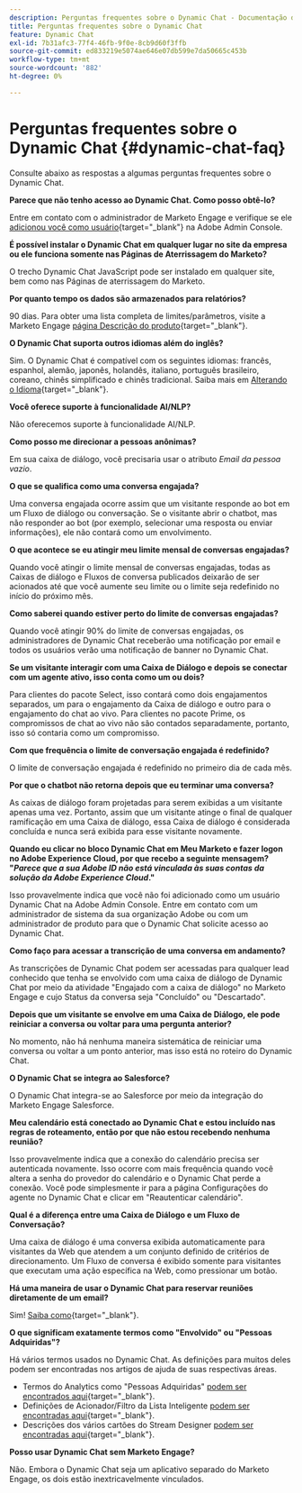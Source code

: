 ```yaml
---
description: Perguntas frequentes sobre o Dynamic Chat - Documentação do Marketo - Documentação do produto
title: Perguntas frequentes sobre o Dynamic Chat
feature: Dynamic Chat
exl-id: 7b31afc3-77f4-46fb-9f0e-8cb9d60f3ffb
source-git-commit: ed833219e5074ae646e07db599e7da50665c453b
workflow-type: tm+mt
source-wordcount: '882'
ht-degree: 0%

---
```


# Perguntas frequentes sobre o Dynamic Chat {#dynamic-chat-faq}

Consulte abaixo as respostas a algumas perguntas frequentes sobre o Dynamic Chat.

**Parece que não tenho acesso ao Dynamic Chat. Como posso obtê-lo?**

Entre em contato com o administrador de Marketo Engage e verifique se ele [adicionou você como usuário](/help/marketo/product-docs/demand-generation/dynamic-chat/setup-and-configuration/add-or-remove-chat-users.md#add-a-chat-user){target="_blank"} na Adobe Admin Console.

**É possível instalar o Dynamic Chat em qualquer lugar no site da empresa ou ele funciona somente nas Páginas de Aterrissagem do Marketo?**

O trecho Dynamic Chat JavaScript pode ser instalado em qualquer site, bem como nas Páginas de aterrissagem do Marketo.

**Por quanto tempo os dados são armazenados para relatórios?**

90 dias. Para obter uma lista completa de limites/parâmetros, visite a Marketo Engage [página Descrição do produto](https://helpx.adobe.com/br/legal/product-descriptions/adobe-marketo-engage---product-description.html){target="_blank"}.

**O Dynamic Chat suporta outros idiomas além do inglês?**

Sim. O Dynamic Chat é compatível com os seguintes idiomas: francês, espanhol, alemão, japonês, holandês, italiano, português brasileiro, coreano, chinês simplificado e chinês tradicional. Saiba mais em [Alterando o Idioma](/help/marketo/product-docs/demand-generation/dynamic-chat/dynamic-chat-overview.md#changing-the-language){target="_blank"}.

**Você oferece suporte à funcionalidade AI/NLP?**

Não oferecemos suporte à funcionalidade AI/NLP.

**Como posso me direcionar a pessoas anônimas?**

Em sua caixa de diálogo, você precisaria usar o atributo _Email da pessoa vazio_.

**O que se qualifica como uma conversa engajada?**

Uma conversa engajada ocorre assim que um visitante responde ao bot em um Fluxo de diálogo ou conversação. Se o visitante abrir o chatbot, mas não responder ao bot (por exemplo, selecionar uma resposta ou enviar informações), ele não contará como um envolvimento.

**O que acontece se eu atingir meu limite mensal de conversas engajadas?**

Quando você atingir o limite mensal de conversas engajadas, todas as Caixas de diálogo e Fluxos de conversa publicados deixarão de ser acionados até que você aumente seu limite ou o limite seja redefinido no início do próximo mês.

**Como saberei quando estiver perto do limite de conversas engajadas?**

Quando você atingir 90% do limite de conversas engajadas, os administradores de Dynamic Chat receberão uma notificação por email e todos os usuários verão uma notificação de banner no Dynamic Chat.

**Se um visitante interagir com uma Caixa de Diálogo e depois se conectar com um agente ativo, isso conta como um ou dois?**

Para clientes do pacote Select, isso contará como dois engajamentos separados, um para o engajamento da Caixa de diálogo e outro para o engajamento do chat ao vivo. Para clientes no pacote Prime, os compromissos de chat ao vivo não são contados separadamente, portanto, isso só contaria como um compromisso.

**Com que frequência o limite de conversação engajada é redefinido?**

O limite de conversação engajada é redefinido no primeiro dia de cada mês.

**Por que o chatbot não retorna depois que eu terminar uma conversa?**

As caixas de diálogo foram projetadas para serem exibidas a um visitante apenas uma vez. Portanto, assim que um visitante atinge o final de qualquer ramificação em uma Caixa de diálogo, essa Caixa de diálogo é considerada concluída e nunca será exibida para esse visitante novamente.

**Quando eu clicar no bloco Dynamic Chat em Meu Marketo e fazer logon no Adobe Experience Cloud, por que recebo a seguinte mensagem? &quot;_Parece que a sua Adobe ID não está vinculada às suas contas da solução da Adobe Experience Cloud_.&quot;**

Isso provavelmente indica que você não foi adicionado como um usuário Dynamic Chat na Adobe Admin Console. Entre em contato com um administrador de sistema da sua organização Adobe ou com um administrador de produto para que o Dynamic Chat solicite acesso ao Dynamic Chat.

**Como faço para acessar a transcrição de uma conversa em andamento?**

As transcrições de Dynamic Chat podem ser acessadas para qualquer lead conhecido que tenha se envolvido com uma caixa de diálogo de Dynamic Chat por meio da atividade &quot;Engajado com a caixa de diálogo&quot; no Marketo Engage e cujo Status da conversa seja &quot;Concluído&quot; ou &quot;Descartado&quot;.

**Depois que um visitante se envolve em uma Caixa de Diálogo, ele pode reiniciar a conversa ou voltar para uma pergunta anterior?**

No momento, não há nenhuma maneira sistemática de reiniciar uma conversa ou voltar a um ponto anterior, mas isso está no roteiro do Dynamic Chat.

**O Dynamic Chat se integra ao Salesforce?**

O Dynamic Chat integra-se ao Salesforce por meio da integração do Marketo Engage Salesforce.

**Meu calendário está conectado ao Dynamic Chat e estou incluído nas regras de roteamento, então por que não estou recebendo nenhuma reunião?**

Isso provavelmente indica que a conexão do calendário precisa ser autenticada novamente. Isso ocorre com mais frequência quando você altera a senha do provedor do calendário e o Dynamic Chat perde a conexão. Você pode simplesmente ir para a página Configurações do agente no Dynamic Chat e clicar em &quot;Reautenticar calendário&quot;.

**Qual é a diferença entre uma Caixa de Diálogo e um Fluxo de Conversação?**

Uma caixa de diálogo é uma conversa exibida automaticamente para visitantes da Web que atendem a um conjunto definido de critérios de direcionamento. Um Fluxo de conversa é exibido somente para visitantes que executam uma ação específica na Web, como pressionar um botão.

**Há uma maneira de usar o Dynamic Chat para reservar reuniões diretamente de um email?**

Sim! [Saiba como](https://nation.marketo.com/t5/product-blogs/using-dynamic-chat-conversational-flows-for-meeting-booking/ba-p/340936){target="_blank"}.

**O que significam exatamente termos como &quot;Envolvido&quot; ou &quot;Pessoas Adquiridas&quot;?**

Há vários termos usados no Dynamic Chat. As definições para muitos deles podem ser encontradas nos artigos de ajuda de suas respectivas áreas.

* Termos do Analytics como &quot;Pessoas Adquiridas&quot; [podem ser encontrados aqui](/help/marketo/product-docs/demand-generation/dynamic-chat/analytics.md#definitions){target="_blank"}.
* Definições de Acionador/Filtro da Lista Inteligente [podem ser encontradas aqui](/help/marketo/product-docs/demand-generation/dynamic-chat/dynamic-chat-activities.md#definitions){target="_blank"}.
* Descrições dos vários cartões do Stream Designer [podem ser encontradas aqui](/help/marketo/product-docs/demand-generation/dynamic-chat/automated-chat/stream-designer.md#stream-designer-cards){target="_blank"}.

**Posso usar Dynamic Chat sem Marketo Engage?**

Não. Embora o Dynamic Chat seja um aplicativo separado do Marketo Engage, os dois estão inextricavelmente vinculados.
